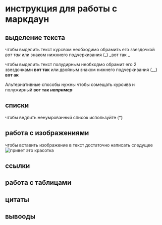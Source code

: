 # инструкция для работы с маркдаун

## выделение текста 
чтобы выделить текст курсвом необходимо обрамить его звездочкой *вот так* или знаком нижниего подчеркивания (_) _вот так _

чтобы выделить текст полудирным необходмо обрамит его 2 звездочками  **вот так** или двойным знаком нижнего подчеркивания (__) __вот ак__


Альтернативные способы нужны чтобы сомещать курсивв и полужирный **вот так _например_** 

## списки 
чтобы ведлить ненумрованный список используйте (*)

## работа с изображениями 

чтобы вставить изображение в текст достаточно написать следущее ![привет это красотка ](girl112.jpg)

## ссылки 

## работа с таблицами 

## цитаты 

## вывооды 

